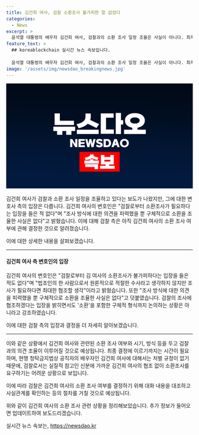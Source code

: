 ```yaml
---
title: 김건희 여사, 검찰 소환조사 불가피한 말 없었다
categories:
  - News
excerpt: >
  윤석열 대통령의 배우자 김건희 여사, 검찰과의 소환 조사 일정 조율은 사실이 아니다. 최지우 변호사는 원론적으로 적절한 수사는 아니라 생각하지만 협조 의사는 있다고 설명하며 구체적인 소환 조율은 없었다고 밝혔다. 협조는 하되 소환을 포함한 구체적 형식에 대해서는 아직 논의 중이며, 공직자의 배우자인 김 여사의 경우 형법상 처벌 규정이 없어 검찰의 조사 요구에 대한 입장은 중요한 이슈로 다뤄져 왔다.
feature_text: >
  ## koreablockchain 실시간 뉴스 속보입니다.

  윤석열 대통령의 배우자 김건희 여사, 검찰과의 소환 조사 일정 조율은 사실이 아니다. 최지우 변호사는 원론적으로 적절한 수사는 아니라 생각하지만 협조 의사는 있다고 설명하며 구체적인 소환 조율은 없었다고 밝혔다. 협조는 하되 소환을 포함한 구체적 형식에 대해서는 아직 논의 중이며, 공직자의 배우자인 김 여사의 경우 형법상 처벌 규정이 없어 검찰의 조사 요구에 대한 입장은 중요한 이슈로 다뤄져 왔다.
image: '/assets/img/newsdao_breakingnews.jpg'
---
```


<p><img src="/assets/img/newsdao_breakingnews.jpg" alt="koreablockchain 속보" /></p>

<p>김건희 여사가 검찰과 소환 조사 일정을 조율하고 있다는 보도가 나왔지만, 그에 대한 변호사 측의 입장은 다릅니다. 김건희 여사의 변호인은 "검찰로부터 소환조사가 필요하다는 입장을 들은 적 없다"며 "조사 방식에 대한 의견을 피력했을 뿐 구체적으로 소환을 조율한 사실은 없다"고 밝혔습니다. 이에 대해 검찰 측은 아직 김건희 여사의 소환 조사 여부에 관해 결정한 것으로 알려졌습니다.</p>

<p>이에 대한 상세한 내용을 살펴보겠습니다. </p>

<hr />

<h4>김건희 여사 측 변호인의 입장</h4>

<p>김건희 여사의 변호인은 "검찰로부터 김 여사의 소환조사가 불가피하다는 입장을 들은 적도 없다"며 "법조인의 한 사람으로서 원론적으로 적절한 수사라고 생각하지 않지만 조사가 필요하다면 최대한 협조할 생각"이라고 밝혔습니다. 또한 "조사 방식에 대한 의견을 피력했을 뿐 구체적으로 소환을 조율한 사실은 없다"고 덧붙였습니다. 검찰의 조사에 협조하겠다는 입장을 밝히면서도 '소환'을 포함한 구체적 형식까지 논의하는 상황은 아니라고 강조하였습니다.</p>

<p>이에 대한 검찰 측의 입장과 결정을 더 자세히 알아보겠습니다.</p>

<hr />

<p>이와 같은 상황에서 김건희 여사와 관련된 소환 조사 여부와 시기, 방식 등을 두고 검찰과의 의견 조율이 이루어질 것으로 예상됩니다. 최종 결정에 이르기까지는 시간이 필요하며, 현행 청탁금지법상 공직자의 배우자인 김건희 여사에 대해서는 처벌 규정이 없기 때문에, 검찰로서는 실질적 참고인 신분에 가까운 김건희 여사의 협조 없이 소환조사를 요구하기는 어려운 상황으로 보입니다.</p>

<p>이에 따라 검찰은 김건희 여사의 소환 조사 여부를 결정하기 위해 대화 내용을 대조하고 사실관계를 확인하는 등의 절차를 거칠 것으로 예상됩니다. </p>

<p>위와 같이 김건희 여사의 소환 조사 관련 상황을 정리해보았습니다. 추가 정보가 들어오면 업데이트하여 보도드리겠습니다.</p>
실시간 뉴스 속보는, <a href="https://newsdao.kr" rel="dofollow">https://newsdao.kr</a>


